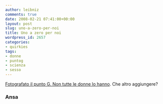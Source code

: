 ```yaml
---
author: leibniz
comments: true
date: 2008-02-21 07:41:00+00:00
layout: post
slug: uno-a-zero-per-noi
title: Uno a zero per noi
wordpress_id: 2657
categories:
- quirkies
tags:
- donne
- puntog
- scienza
- sesso
---
```


[Fotografato il punto G. Non tutte le donne lo hanno](http://www.ansa.it/opencms/export/site/visualizza_fdg.html_15119686.html). Che altro aggiungere?


### Ansa
